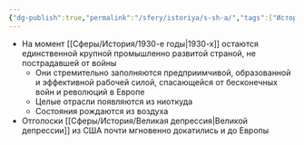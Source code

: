 ```yaml
---
{"dg-publish":true,"permalink":"/sfery/istoriya/s-sh-a/","tags":["История"]}
---
```


- На момент [[Сферы/История/1930-е годы\|1930-х]] остаются единственной крупной промышленно развитой страной, не пострадавшей от войны
	- Они стремительно заполняются предприимчивой, образованной и эффективной рабочей силой, спасающейся от бесконечных войн и революций в Европе 
	- Целые отрасли появляются из ниоткуда
	- Состояния рождаются из воздуха 
- Отголоски [[Сферы/История/Великая депрессия\|Великой депрессии]] из США почти мгновенно докатились и до Европы 